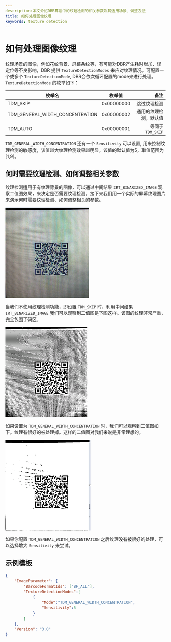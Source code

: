 ```yaml
---   
description:本文介绍DBR算法中的纹理检测的相关参数及其适用场景、调整方法
title: 如何处理图像纹理
keywords: texture detection
---
```


# 如何处理图像纹理
纹理场景的图像，例如花纹背景、屏幕条纹等，有可能对DBR产生耗时增加、误定位等不良影响，DBR 提供 `TextureDetectionModes` 来应对纹理情况。可配置一个或多个 `TextureDetectionMode`, DBR会依次循环配置的mode来进行处理。
`TextureDetectionMode` 的枚举如下：
 
枚举名|枚举值|备注|
---|:--:|---:|
TDM_SKIP|0x00000000|跳过纹理检测|
TDM_GENERAL_WIDTH_CONCENTRATION|0x00000002|通用的纹理检测，默认值|
TDM_AUTO|0x00000001|等同于 `TDM_SKIP`|

`TDM_GENERAL_WIDTH_CONCENTRATION` 还有一个 `Sensitivity` 可以设置, 用来控制纹理检测的敏感度，该值越大纹理检测效果越明显，该值的默认值为5，取值范围为[1,9]。

## 何时需要纹理检测、如何调整相关参数
纹理检测适用于有纹理背景的图像，可以通过中间结果 `IRT_BINARIZED_IMAGE` 观察二值图效果，来决定是否需要纹理检测，接下来我们用一个实际的屏幕纹理图片来演示何时需要纹理检测、如何调整相关的参数。

![texture-image-sample][1]

当我们不使用纹理检测功能，即设置 `TDM_SKIP` 时，利用中间结果 `IRT_BINARIZED_IMAGE` 我们可以观察到二值图是下图这样。该图的纹理非常严重，完全包围了码区。

![binary-before-texture-detect][2]

如果设置为 `TDM_GENERAL_WIDTH_CONCENTRATION` 时，我们可以观察到二值图如下。纹理有很好的被处理掉。这样的二值图对我们来说是非常理想的。

![binary-after-texture-detect][3]

如果你配置 `TDM_GENERAL_WIDTH_CONCENTRATION` 之后纹理没有被很好的处理，可以选择增大 `Sensitivity` 来尝试。
## 示例模板
```json
{
    "ImageParameter": {
        "BarcodeFormatIds": ["BF_ALL"],
        "TextureDetectionModes":[
            {
                "Mode":"TDM_GENERAL_WIDTH_CONCENTRATION", 
                "Sensitivity":5
            }
        ]
    },
    "Version": "3.0"
}
```
[1]:assets/texture-detection/texture-image-sample.png
[2]:assets/texture-detection/binary-before-texture-detect.png
[3]:assets/texture-detection/binary-after-texture-detect.png